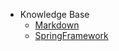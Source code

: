 -   Knowledge Base
    -   [Markdown](KnowledgeBase/Markdown.md)
    -   [SpringFramework](KnowledgeBase/SpringFramework.md)
